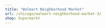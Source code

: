 ```yaml
---
title: "Walmart Neighborhood Market"
url: /chicago/walmart-neighborhood-market-3/
shop: Supermarkt
---
```

